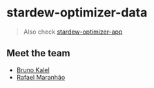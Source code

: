 # stardew-optimizer-data
> Also check [stardew-optimizer-app](https://github.com/bruno-kalel/stardew-optimizer-app)

## Meet the team
- [Bruno Kalel](https://github.com/bruno-kalel)
- [Rafael Maranhão](https://github.com/gabipasse)
